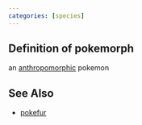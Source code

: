 ```yaml
---
categories: [species]
---
```

## Definition of pokemorph

an [anthropomorphic](./anthropomorphic) pokemon

## See Also

- [pokefur](./pokefur)
